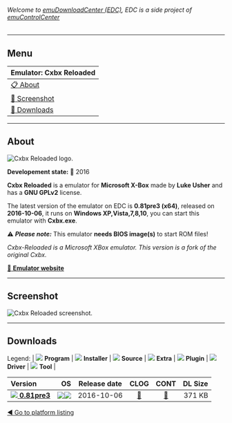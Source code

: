 ###### Welcome to [emuDownloadCenter (EDC)](https://github.com/PhoenixInteractiveNL/emuDownloadCenter/wiki/), EDC is a side project of [emuControlCenter](https://github.com/PhoenixInteractiveNL/emuControlCenter/wiki/)
***
## Menu
| **Emulator: Cxbx Reloaded** |
|:---------|
| [:clipboard: About](#about) |
| [:sunrise: Screenshot](#screenshot) |
| [:floppy_disk: Downloads](#downloads) |
***
## About
![](https://github.com/PhoenixInteractiveNL/emuDownloadCenter/wiki/images_emulator/cxbxreloaded_logo_200.jpg "Cxbx Reloaded logo.")

**Developement state:** :large_blue_circle: 2016

**Cxbx Reloaded** is a emulator for **Microsoft X-Box** made by **Luke Usher** and has a **GNU GPLv2** license.

The latest version of the emulator on EDC is **0.81pre3 (x64)**, released on **2016-10-06**, it runs on **Windows XP,Vista,7,8,10**, you can start this emulator with **Cxbx.exe**.

:warning: _**Please note:**_ This emulator **needs BIOS image(s)** to start ROM files!

_Cxbx-Reloaded is a Microsoft XBox emulator. This version is a fork of the original Cxbx._

[:link: **Emulator website**](https://github.com/LukeUsher/Cxbx-Reloaded)
***
## Screenshot
![](https://raw.githubusercontent.com/PhoenixInteractiveNL/emuDownloadCenter/master/hooks/cxbxreloaded/emulator_screen_01.jpg "Cxbx Reloaded screenshot.")
***
## Downloads
Legend: | 
![](https://raw.githubusercontent.com/wiki/PhoenixInteractiveNL/emuDownloadCenter/images_misc/icon_program_24.png) **Program** | 
![](https://raw.githubusercontent.com/wiki/PhoenixInteractiveNL/emuDownloadCenter/images_misc/icon_installer_24.png) **Installer** | 
![](https://raw.githubusercontent.com/wiki/PhoenixInteractiveNL/emuDownloadCenter/images_misc/icon_source_code_24.png) **Source** | 
![](https://raw.githubusercontent.com/wiki/PhoenixInteractiveNL/emuDownloadCenter/images_misc/icon_extra_24.png) **Extra** | 
![](https://raw.githubusercontent.com/wiki/PhoenixInteractiveNL/emuDownloadCenter/images_misc/icon_plugin_24.png) **Plugin** | 
![](https://raw.githubusercontent.com/wiki/PhoenixInteractiveNL/emuDownloadCenter/images_misc/icon_driver_24.png) **Driver** | 
![](https://raw.githubusercontent.com/wiki/PhoenixInteractiveNL/emuDownloadCenter/images_misc/icon_tool_24.png) **Tool** | 
 
| Version | OS | Release date | CLOG | CONT | DL Size |
|:--------|---:|:------------:|:----:|:----:|--------:|
| [![](https://raw.githubusercontent.com/wiki/PhoenixInteractiveNL/emuDownloadCenter/images_misc/icon_program_24.png) **0.81pre3**](https://github.com/PhoenixInteractiveNL/edc-repo0006/raw/master/cxbxreloaded/0.81pre3.7z) | ![](https://raw.githubusercontent.com/wiki/PhoenixInteractiveNL/emuDownloadCenter/images_misc/logo_windows_24.png)![](https://raw.githubusercontent.com/wiki/PhoenixInteractiveNL/emuDownloadCenter/images_misc/icon_64-bit_24.png) | 2016-10-06 | [:page_facing_up:](https://github.com/PhoenixInteractiveNL/edc-repo0006/blob/master/cxbxreloaded/0.81pre3_changelog.txt) | [:mag_right:](https://github.com/PhoenixInteractiveNL/edc-repo0006/blob/master/cxbxreloaded/0.81pre3_contents.txt) | 371 KB |

[:arrow_backward: Go to platform listing](https://github.com/PhoenixInteractiveNL/emuDownloadCenter/wiki/EDC-Platform-List)
